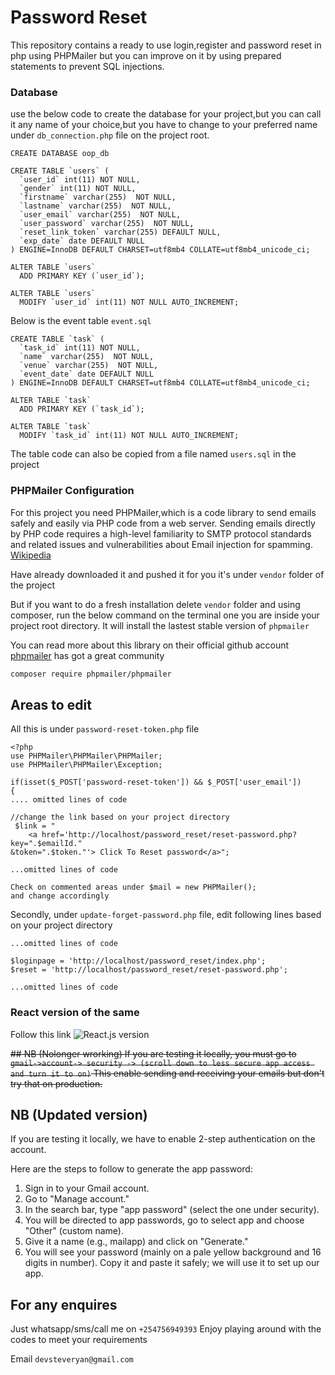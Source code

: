 # Password Reset

This repository contains a ready to use login,register and password reset in php using PHPMailer but you can improve on it by using prepared statements to prevent SQL injections.

### Database

use the below code to create the database for your project,but you can call it any name of your choice,but you have to change to your preferred name under `db_connection.php` file on the project root.

`CREATE DATABASE oop_db`

```
CREATE TABLE `users` (
  `user_id` int(11) NOT NULL,
  `gender` int(11) NOT NULL,
  `firstname` varchar(255)  NOT NULL,
  `lastname` varchar(255)  NOT NULL,
  `user_email` varchar(255)  NOT NULL,
  `user_password` varchar(255)  NOT NULL,
  `reset_link_token` varchar(255) DEFAULT NULL,
  `exp_date` date DEFAULT NULL
) ENGINE=InnoDB DEFAULT CHARSET=utf8mb4 COLLATE=utf8mb4_unicode_ci;

ALTER TABLE `users`
  ADD PRIMARY KEY (`user_id`);

ALTER TABLE `users`
  MODIFY `user_id` int(11) NOT NULL AUTO_INCREMENT;
```

Below is the event table `event.sql`

```
CREATE TABLE `task` (
  `task_id` int(11) NOT NULL,
  `name` varchar(255)  NOT NULL,
  `venue` varchar(255)  NOT NULL,
  `event_date` date DEFAULT NULL
) ENGINE=InnoDB DEFAULT CHARSET=utf8mb4 COLLATE=utf8mb4_unicode_ci;

ALTER TABLE `task`
  ADD PRIMARY KEY (`task_id`);

ALTER TABLE `task`
  MODIFY `task_id` int(11) NOT NULL AUTO_INCREMENT;
```

The table code can also be copied from a file named `users.sql` in the project

### PHPMailer Configuration

For this project you need PHPMailer,which is a code library to send emails safely and easily via PHP code from a web server. Sending emails directly by PHP code requires a high-level familiarity to SMTP protocol standards and related issues and vulnerabilities about Email injection for spamming. [Wikipedia](https://en.wikipedia.org/wiki/PHPMailer)

Have already downloaded it and pushed it for you it's under `vendor` folder of the project

But if you want to do a fresh installation delete `vendor` folder and using composer, run the below command on the terminal one you are inside your project root directory.
It will install the lastest stable version of `phpmailer`

You can read more about this library on their official github account [phpmailer](https://github.com/PHPMailer/PHPMailer) has got a great community

```bash
composer require phpmailer/phpmailer
```

## Areas to edit

All this is under `password-reset-token.php` file

```
<?php
use PHPMailer\PHPMailer\PHPMailer;
use PHPMailer\PHPMailer\Exception;

if(isset($_POST['password-reset-token']) && $_POST['user_email'])
{
.... omitted lines of code

//change the link based on your project directory
 $link = "
    <a href='http://localhost/password_reset/reset-password.php?key=".$emailId."
&token=".$token."'> Click To Reset password</a>";

...omitted lines of code

Check on commented areas under $mail = new PHPMailer();
and change accordingly

```

Secondly, under `update-forget-password.php` file, edit following lines based on your project directory

```
...omitted lines of code

$loginpage = 'http://localhost/password_reset/index.php';
$reset = 'http://localhost/password_reset/reset-password.php';

...omitted lines of code
```

### React version of the same

Follow this link ![React.js version](https://github.com/steve-ryan/Event-Manager)

~~## NB (Nolonger wrorking)
If you are testing it locally, you must go to `gmail->account-> security -> (scroll down to less secure app access and turn it to on)` This enable sending and receiving your emails but don't try that on production.~~

## NB (Updated version)

If you are testing it locally, we have to enable 2-step authentication on the account.

Here are the steps to follow to generate the app password:

1. Sign in to your Gmail account.
2. Go to "Manage account."
3. In the search bar, type "app password" (select the one under security).
4. You will be directed to app passwords, go to select app and choose "Other" (custom name).
5. Give it a name (e.g., mailapp) and click on "Generate."
6. You will see your password (mainly on a pale yellow background and 16 digits in number). Copy it and paste it safely; we will use it to set up our app.

## For any enquires

Just whatsapp/sms/call me on `+254756949393`
Enjoy playing around with the codes to meet your requirements

Email `devsteveryan@gmail.com`
